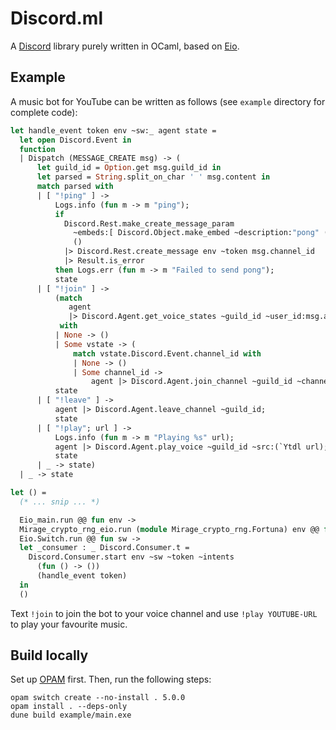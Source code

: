 # Discord.ml

A [Discord](https://discord.com/) library purely written in OCaml, based on [Eio](https://github.com/ocaml-multicore/eio).

## Example

A music bot for YouTube can be written as follows
(see `example` directory for complete code):

```ocaml
let handle_event token env ~sw:_ agent state =
  let open Discord.Event in
  function
  | Dispatch (MESSAGE_CREATE msg) -> (
      let guild_id = Option.get msg.guild_id in
      let parsed = String.split_on_char ' ' msg.content in
      match parsed with
      | [ "!ping" ] ->
          Logs.info (fun m -> m "ping");
          if
            Discord.Rest.make_create_message_param
              ~embeds:[ Discord.Object.make_embed ~description:"pong" () ]
              ()
            |> Discord.Rest.create_message env ~token msg.channel_id
            |> Result.is_error
          then Logs.err (fun m -> m "Failed to send pong");
          state
      | [ "!join" ] ->
          (match
             agent
             |> Discord.Agent.get_voice_states ~guild_id ~user_id:msg.author.id
           with
          | None -> ()
          | Some vstate -> (
              match vstate.Discord.Event.channel_id with
              | None -> ()
              | Some channel_id ->
                  agent |> Discord.Agent.join_channel ~guild_id ~channel_id));
          state
      | [ "!leave" ] ->
          agent |> Discord.Agent.leave_channel ~guild_id;
          state
      | [ "!play"; url ] ->
          Logs.info (fun m -> m "Playing %s" url);
          agent |> Discord.Agent.play_voice ~guild_id ~src:(`Ytdl url);
          state
      | _ -> state)
  | _ -> state

let () =
  (* ... snip ... *)

  Eio_main.run @@ fun env ->
  Mirage_crypto_rng_eio.run (module Mirage_crypto_rng.Fortuna) env @@ fun () ->
  Eio.Switch.run @@ fun sw ->
  let _consumer : _ Discord.Consumer.t =
    Discord.Consumer.start env ~sw ~token ~intents
      (fun () -> ())
      (handle_event token)
  in
  ()
```

Text `!join` to join the bot to your voice channel and use `!play YOUTUBE-URL` to play your favourite music.

## Build locally

Set up [OPAM](https://opam.ocaml.org/) first. Then, run the following steps:

```
opam switch create --no-install . 5.0.0
opam install . --deps-only
dune build example/main.exe
```
